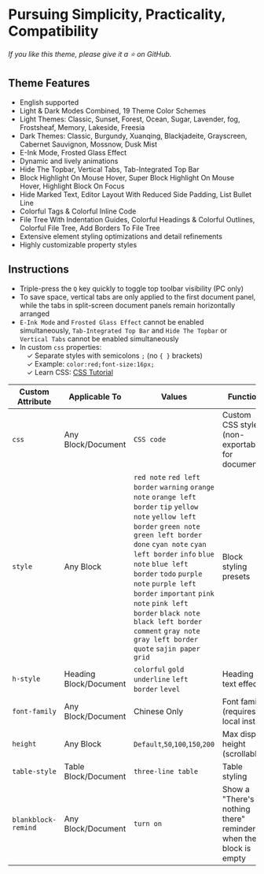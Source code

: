 # Pursuing Simplicity, Practicality, Compatibility

###### If you like this theme, please give it a ⭐ on GitHub.

## Theme Features

* English supported
* Light & Dark Modes Combined, 19 Theme Color Schemes
* Light Themes: Classic, Sunset, Forest, Ocean, Sugar, Lavender, fog, Frostsheaf, Memory, Lakeside, Freesia
* Dark Themes: Classic, Burgundy, Xuanqing, Blackjadeite, Grayscreen, Cabernet Sauvignon, Mossnow, Dusk Mist
* E-Ink Mode, Frosted Glass Effect
* Dynamic and lively animations
* Hide The Topbar, Vertical Tabs, Tab-Integrated Top Bar
* Block Highlight On Mouse Hover, Super Block Highlight On Mouse Hover, Highlight Block On Focus
* Hide Marked Text, Editor Layout With Reduced Side Padding, List Bullet Line
* Colorful Tags & Colorful Inline Code 
* File Tree With Indentation Guides, Colorful Headings & Colorful Outlines, Colorful File Tree, Add Borders To File Tree
* Extensive element styling optimizations and detail refinements
* Highly customizable property styles

## Instructions

* Triple-press the `Q` key quickly to toggle top toolbar visibility (PC only)  
* To save space, vertical tabs are only applied to the first document panel, while the tabs in split-screen document panels remain horizontally arranged
* `E-Ink Mode` and `Frosted Glass Effect` cannot be enabled simultaneously, ​`Tab-Integrated Top Bar` and `Hide The Topbar` or `Vertical Tabs` cannot be enabled simultaneously
* In custom `css` properties:  
&emsp;✓ Separate styles with semicolons `;` (no `{ }` brackets)  
&emsp;✓ Example: `color:red;font-size:16px;`  
&emsp;✓ Learn CSS: [CSS Tutorial](https://www.runoob.com/css/css-tutorial.html)  


|Custom Attribute|Applicable To|Values|Function|
|----------------|-------------|------|--------|
|`css`|Any Block/Document|`CSS code`|Custom CSS styles (non-exportable for documents)|
|`style`|Any Block|`red note` `red left border` `warning` `orange note` `orange left border` `tip` `yellow note` `yellow left border` `green note` `green left border` `done` `cyan note` `cyan left border` `info` `blue note` `blue left border` `todo` `purple note` `purple left border` `important` `pink note` `pink left border` `black note` `black left border` `comment` `gray note` `gray left border` `quote` `sajin paper` `grid`|Block styling presets|
|`h-style`|Heading Block/Document|`colorful` `gold` `underline` `left border` `level`|Heading text effects|
|`font-family`|Any Block/Document|Chinese Only|Font family (requires local install)|
|`height`|Any Block|`Default`,`50`,`100`,`150`,`200`|Max display height (scrollable)|
|`table-style`|Table Block/Document|`three-line table`|Table styling|
|`blankblock-remind`|Any Block/Document|`turn on`|Show a "There's nothing there" reminder when the block is empty|